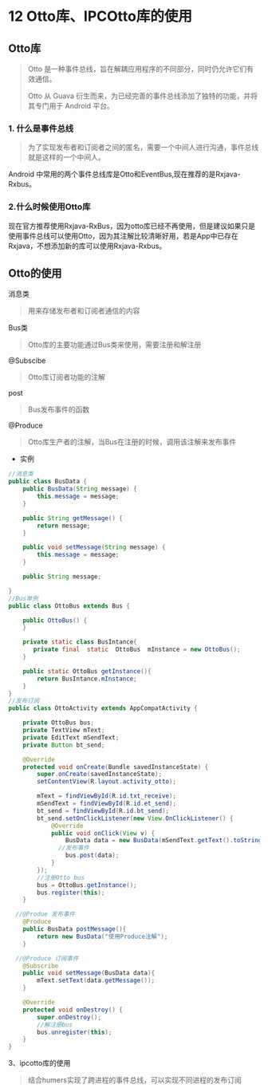 # 12 Otto库、IPCOtto库的使用

## Otto库

> Otto 是一种事件总线，旨在解耦应用程序的不同部分，同时仍允许它们有效通信。
>
> Otto 从 Guava 衍生而来，为已经完善的事件总线添加了独特的功能，并将其专门用于 Android 平台。

### 1. 什么是事件总线

> 为了实现发布者和订阅者之间的匿名，需要一个中间人进行沟通，事件总线就是这样的一个中间人。

Android 中常用的两个事件总线库是Otto和EventBus,现在推荐的是Rxjava-Rxbus。

### 2.什么时候使用Otto库

现在官方推荐使用Rxjava-RxBus，因为otto库已经不再使用，但是建议如果只是使用事件总线可以使用Otto，因为其注解比较清晰好用，若是App中已存在Rxjava，不想添加新的库可以使用Rxjava-Rxbus。

## Otto的使用

消息类

> 用来存储发布者和订阅者通信的内容

Bus类

> Otto库的主要功能通过Bus类来使用，需要注册和解注册

@Subscibe

> Otto库订阅者功能的注解

post

> Bus发布事件的函数

@Produce

> Otto库生产者的注解，当Bus在注册的时候，调用该注解来发布事件

* 实例

```java
//消息类
public class BusData {
    public BusData(String message) {
        this.message = message;
    }

    public String getMessage() {
        return message;
    }

    public void setMessage(String message) {
        this.message = message;
    }

    public String message;

}
//Bus单例
public class OttoBus extends Bus {

    public OttoBus() {
    }

    private static class BusIntance{
       private final  static  OttoBus  mInstance = new OttoBus();
    }

    public static OttoBus getInstance(){
        return BusIntance.mInstance;
    }
}
//发布订阅
public class OttoActivity extends AppCompatActivity {

    private OttoBus bus;
    private TextView mText;
    private EditText mSendText;
    private Button bt_send;

    @Override
    protected void onCreate(Bundle savedInstanceState) {
        super.onCreate(savedInstanceState);
        setContentView(R.layout.activity_otto);

        mText = findViewById(R.id.txt_receive);
        mSendText = findViewById(R.id.et_send);
        bt_send = findViewById(R.id.bt_send);
        bt_send.setOnClickListener(new View.OnClickListener() {
            @Override
            public void onClick(View v) {
                BusData data = new BusData(mSendText.getText().toString());
              //发布事件
                bus.post(data);
            }
        });
        //注册Otto bus
        bus = OttoBus.getInstance();
        bus.register(this);
    }

  //@Produe 发布事件
    @Produce
    public BusData postMessage(){
        return new BusData("使用Produce注解");
    }

  //@Produce 订阅事件
    @Subscribe
    public void setMessage(BusData data){
        mText.setText(data.getMessage());
    }

    @Override
    protected void onDestroy() {
        super.onDestroy();
        //解注册bus
        bus.unregister(this);
    }
}
```

3、ipcotto库的使用

> 结合humers实现了跨进程的事件总线，可以实现不同进程的发布订阅









